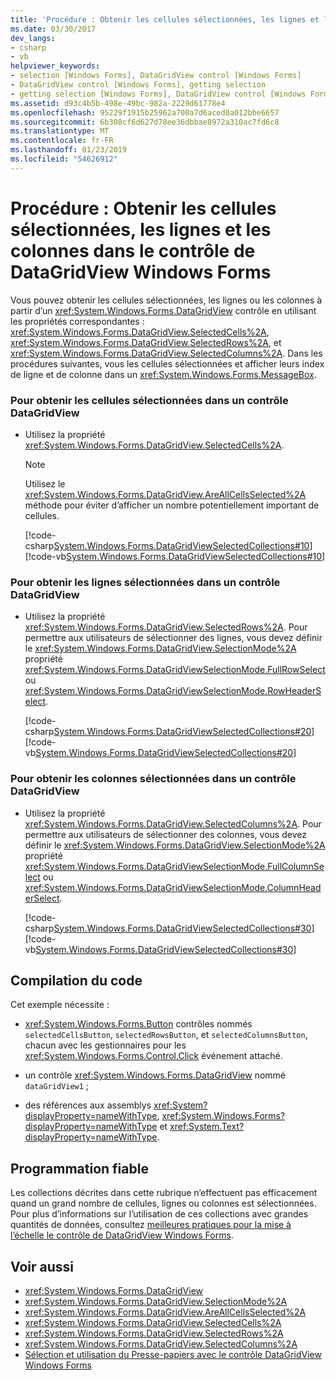 ```yaml
---
title: 'Procédure : Obtenir les cellules sélectionnées, les lignes et les colonnes dans le contrôle de DataGridView Windows Forms'
ms.date: 03/30/2017
dev_langs:
- csharp
- vb
helpviewer_keywords:
- selection [Windows Forms], DataGridView control [Windows Forms]
- DataGridView control [Windows Forms], getting selection
- getting selection [Windows Forms], DataGridView control [Windows Forms]
ms.assetid: d93c4b5b-498e-49bc-982a-2229d61778e4
ms.openlocfilehash: 95229f1915b25962a700a7d6aced0a012bbe6657
ms.sourcegitcommit: 6b308cf6d627d78ee36dbbae8972a310ac7fd6c8
ms.translationtype: MT
ms.contentlocale: fr-FR
ms.lasthandoff: 01/23/2019
ms.locfileid: "54626912"
---
```

# <a name="how-to-get-the-selected-cells-rows-and-columns-in-the-windows-forms-datagridview-control"></a>Procédure : Obtenir les cellules sélectionnées, les lignes et les colonnes dans le contrôle de DataGridView Windows Forms
Vous pouvez obtenir les cellules sélectionnées, les lignes ou les colonnes à partir d’un <xref:System.Windows.Forms.DataGridView> contrôle en utilisant les propriétés correspondantes : <xref:System.Windows.Forms.DataGridView.SelectedCells%2A>, <xref:System.Windows.Forms.DataGridView.SelectedRows%2A>, et <xref:System.Windows.Forms.DataGridView.SelectedColumns%2A>. Dans les procédures suivantes, vous les cellules sélectionnées et afficher leurs index de ligne et de colonne dans un <xref:System.Windows.Forms.MessageBox>.  
  
### <a name="to-get-the-selected-cells-in-a-datagridview-control"></a>Pour obtenir les cellules sélectionnées dans un contrôle DataGridView  
  
-   Utilisez la propriété <xref:System.Windows.Forms.DataGridView.SelectedCells%2A>.  
  
    > [!NOTE]
    >  Utilisez le <xref:System.Windows.Forms.DataGridView.AreAllCellsSelected%2A> méthode pour éviter d’afficher un nombre potentiellement important de cellules.  
  
     [!code-csharp[System.Windows.Forms.DataGridViewSelectedCollections#10](../../../../samples/snippets/csharp/VS_Snippets_Winforms/System.Windows.Forms.DataGridViewSelectedCollections/CS/DataGridViewSelectedCollections.cs#10)]
     [!code-vb[System.Windows.Forms.DataGridViewSelectedCollections#10](../../../../samples/snippets/visualbasic/VS_Snippets_Winforms/System.Windows.Forms.DataGridViewSelectedCollections/VB/DataGridViewSelectedCollections.vb#10)]  
  
### <a name="to-get-the-selected-rows-in-a-datagridview-control"></a>Pour obtenir les lignes sélectionnées dans un contrôle DataGridView  
  
-   Utilisez la propriété <xref:System.Windows.Forms.DataGridView.SelectedRows%2A>. Pour permettre aux utilisateurs de sélectionner des lignes, vous devez définir le <xref:System.Windows.Forms.DataGridView.SelectionMode%2A> propriété <xref:System.Windows.Forms.DataGridViewSelectionMode.FullRowSelect> ou <xref:System.Windows.Forms.DataGridViewSelectionMode.RowHeaderSelect>.  
  
     [!code-csharp[System.Windows.Forms.DataGridViewSelectedCollections#20](../../../../samples/snippets/csharp/VS_Snippets_Winforms/System.Windows.Forms.DataGridViewSelectedCollections/CS/DataGridViewSelectedCollections.cs#20)]
     [!code-vb[System.Windows.Forms.DataGridViewSelectedCollections#20](../../../../samples/snippets/visualbasic/VS_Snippets_Winforms/System.Windows.Forms.DataGridViewSelectedCollections/VB/DataGridViewSelectedCollections.vb#20)]  
  
### <a name="to-get-the-selected-columns-in-a-datagridview-control"></a>Pour obtenir les colonnes sélectionnées dans un contrôle DataGridView  
  
-   Utilisez la propriété <xref:System.Windows.Forms.DataGridView.SelectedColumns%2A>. Pour permettre aux utilisateurs de sélectionner des colonnes, vous devez définir le <xref:System.Windows.Forms.DataGridView.SelectionMode%2A> propriété <xref:System.Windows.Forms.DataGridViewSelectionMode.FullColumnSelect> ou <xref:System.Windows.Forms.DataGridViewSelectionMode.ColumnHeaderSelect>.  
  
     [!code-csharp[System.Windows.Forms.DataGridViewSelectedCollections#30](../../../../samples/snippets/csharp/VS_Snippets_Winforms/System.Windows.Forms.DataGridViewSelectedCollections/CS/DataGridViewSelectedCollections.cs#30)]
     [!code-vb[System.Windows.Forms.DataGridViewSelectedCollections#30](../../../../samples/snippets/visualbasic/VS_Snippets_Winforms/System.Windows.Forms.DataGridViewSelectedCollections/VB/DataGridViewSelectedCollections.vb#30)]  
  
## <a name="compiling-the-code"></a>Compilation du code  
 Cet exemple nécessite :  
  
-   <xref:System.Windows.Forms.Button> contrôles nommés `selectedCellsButton`, `selectedRowsButton`, et `selectedColumnsButton`, chacun avec les gestionnaires pour les <xref:System.Windows.Forms.Control.Click> événement attaché.  
  
-   un contrôle <xref:System.Windows.Forms.DataGridView> nommé `dataGridView1` ;  
  
-   des références aux assemblys <xref:System?displayProperty=nameWithType>, <xref:System.Windows.Forms?displayProperty=nameWithType> et <xref:System.Text?displayProperty=nameWithType>.  
  
## <a name="robust-programming"></a>Programmation fiable  
 Les collections décrites dans cette rubrique n’effectuent pas efficacement quand un grand nombre de cellules, lignes ou colonnes est sélectionnées. Pour plus d’informations sur l’utilisation de ces collections avec grandes quantités de données, consultez [meilleures pratiques pour la mise à l’échelle le contrôle de DataGridView Windows Forms](../../../../docs/framework/winforms/controls/best-practices-for-scaling-the-windows-forms-datagridview-control.md).  
  
## <a name="see-also"></a>Voir aussi
- <xref:System.Windows.Forms.DataGridView>
- <xref:System.Windows.Forms.DataGridView.SelectionMode%2A>
- <xref:System.Windows.Forms.DataGridView.AreAllCellsSelected%2A>
- <xref:System.Windows.Forms.DataGridView.SelectedCells%2A>
- <xref:System.Windows.Forms.DataGridView.SelectedRows%2A>
- <xref:System.Windows.Forms.DataGridView.SelectedColumns%2A>
- [Sélection et utilisation du Presse-papiers avec le contrôle DataGridView Windows Forms](../../../../docs/framework/winforms/controls/selection-and-clipboard-use-with-the-windows-forms-datagridview-control.md)
